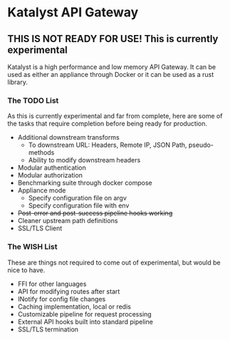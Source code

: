 # Katalyst API Gateway

## THIS IS NOT READY FOR USE! This is currently experimental

Katalyst is a high performance and low memory API Gateway. It can be used as either an
appliance through Docker or it can be used as a rust library.

### The TODO List

As this is currently experimental and far from complete, here are some of the tasks that
require completion before being ready for production.

- Additional downstream transforms
    - To downstream URL: Headers, Remote IP, JSON Path, pseudo-methods
    - Ability to modify downstream headers
- Modular authentication
- Modular authorization
- Benchmarking suite through docker compose
- Appliance mode
    - Specify configuration file on argv
    - Specify configuration file with env
- ~~Post-error and post-success pipeline hooks working~~
- Cleaner upstream path definitions
- SSL/TLS Client

### The WISH List

These are things not required to come out of experimental, but would be nice to have.

- FFI for other languages
- API for modifying routes after start
- INotify for config file changes
- Caching implementation, local or redis
- Customizable pipeline for request processing
- External API hooks built into standard pipeline
- SSL/TLS termination